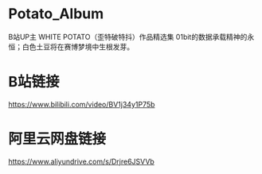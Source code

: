 # Potato_Album
B站UP主 WHITE POTATO（歪特破特抖）作品精选集
01bit的数据承载精神的永恒；白色土豆将在赛博梦境中生根发芽。

# B站链接
https://www.bilibili.com/video/BV1j34y1P75b

# 阿里云网盘链接
https://www.aliyundrive.com/s/Drjre6JSVVb




